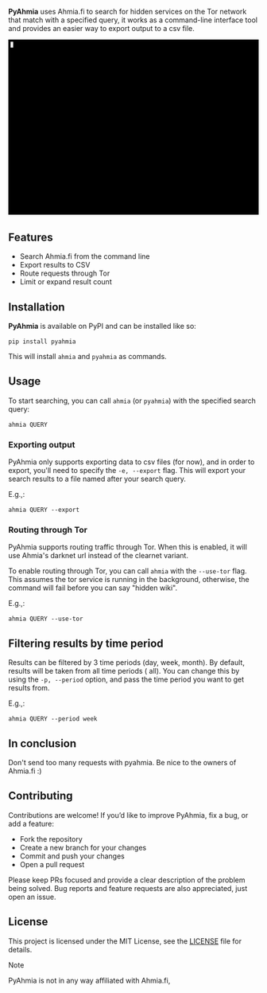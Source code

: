 **PyAhmia** uses Ahmia.fi to search for hidden services on the Tor network
that match with a specified query, it works as a command-line interface tool and provides an easier way to export output
to a csv file.

![example](https://raw.githubusercontent.com/escrapism/pyahmia/refs/heads/master/img/example.gif)

## Features

- Search Ahmia.fi from the command line
- Export results to CSV
- Route requests through Tor
- Limit or expand result count

## Installation

**PyAhmia** is available on PyPI and can be installed like so:

```commandline
pip install pyahmia
```

This will install `ahmia` and `pyahmia` as commands.

## Usage

To start searching, you can call `ahmia` (or `pyahmia`) with the specified search query:

```commandline
ahmia QUERY
```

### Exporting output

PyAhmia only supports exporting data to csv files (for now), and in order to export, you'll need to specify the
`-e, --export` flag.
This will export your search results to a file named after your search query.

E.g.,:

```commandline
ahmia QUERY --export
```

### Routing through Tor

PyAhmia supports routing traffic through Tor. When this is enabled, it will use Ahmia's darknet url instead of the
clearnet variant.

To enable routing through Tor, you can call `ahmia` with the `--use-tor` flag.
This assumes the tor service is running in the background, otherwise, the command will fail before you can say "hidden
wiki".

E.g.,:

```commandline
ahmia QUERY --use-tor
```

## Filtering results by time period

Results can be filtered by 3 time periods (day, week, month). By default, results will be taken from all time periods (
all). You can change this by using the `-p, --period` option, and pass the time period you want to get results from.

E.g.,:

```commandline
ahmia QUERY --period week
```

## In conclusion

Don't send too many requests with pyahmia. Be nice to the owners of Ahmia.fi :)

## Contributing

Contributions are welcome!
If you’d like to improve PyAhmia, fix a bug, or add a feature:

* Fork the repository
* Create a new branch for your changes
* Commit and push your changes
* Open a pull request

Please keep PRs focused and provide a clear description of the problem being solved. Bug reports and feature requests
are also appreciated, just open an issue.

## License

This project is licensed under the MIT License, see
the [LICENSE](https://github.com/escrapism/pyahmia/blob/master/LICENSE) file for details.


> [!Note]
> PyAhmia is not in any way affiliated with Ahmia.fi,